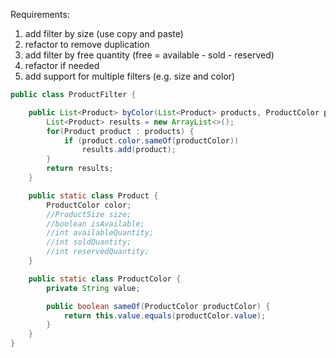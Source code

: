 Requirements:
1. add filter by size (use copy and paste)
2. refactor to remove duplication
3. add filter by free quantity (free = available - sold - reserved)
4. refactor if needed
5. add support for multiple filters (e.g. size and color)



```java
public class ProductFilter {

    public List<Product> byColor(List<Product> products, ProductColor productColor) {
        List<Product> results = new ArrayList<>();
        for(Product product : products) {
            if (product.color.sameOf(productColor))
                results.add(product);
        }
        return results;
    }

    public static class Product {
        ProductColor color;
        //ProductSize size;
        //boolean isAvailable;
        //int availableQuantity;
        //int soldQuantity;
        //int reservedQuantity;
    }

    public static class ProductColor {
        private String value;

        public boolean sameOf(ProductColor productColor) {
            return this.value.equals(productColor.value);
        }
    }
}
```